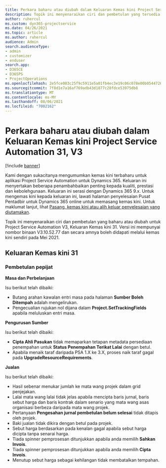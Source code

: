 ```yaml
---
title: Perkara baharu atau diubah dalam Keluaran Kemas kini Project Service Automation 31, V3
description: Topik ini menyenaraikan ciri dan pembetulan yang tersedia dalam Kemas kini Project Service Automation Keluaran 31, V3.
author: ruhercul
ms.custom: dyn365-projectservice
ms.date: 04/26/2021
ms.topic: article
ms.author: ruhercul
audience: Admin
search.audienceType:
- admin
- customizer
- enduser
search.app:
- D365CE
- D365PS
- ProjectOperations
ms.openlocfilehash: 2e5fce003c25f9c5911e5a01fb4ec3e19c06c078e00b054472699a522b9cd070
ms.sourcegitcommit: 7f8d1e7a16af769adb43d1877c28fdce53975db8
ms.translationtype: MT
ms.contentlocale: ms-MY
ms.lasthandoff: 08/06/2021
ms.locfileid: "7002162"
---
```

# <a name="whats-new-or-changed-in-project-service-automation-update-release-31-v3"></a>Perkara baharu atau diubah dalam Keluaran Kemas kini Project Service Automation 31, V3

[!include [banner](../includes/psa-now-project-operations.md)]

Kami dengan sukacitanya mengumumkan kemas kini terbaharu untuk aplikasi Project Service Automation untuk Dynamics 365. Keluaran ini menyertakan beberapa penambahbaikan penting kepada kualiti, prestasi dan kebolehgunaan. Keluaran ini serasi dengan Dynamics 365 9.x. Untuk mengemas kini kepada keluaran ini, lawati halaman penyelesaian Pusat Pentadbir untuk Dynamics 365 online untuk memasang kemas kini. Untuk maklumat lanjut, lihat [Pasang, kemas kini atau alih keluar penyelesaian yang diutamakan](/power-platform/admin/install-remove-preferred-solution).

Topik ini menyenaraikan ciri dan pembetulan yang baharu atau diubah untuk Project Service Automation V3, Keluaran Kemas kini 31. Versi ini mempunyai nombor binaan V3.10.52.77 dan secara amnya boleh didapati melalui kemas kini sendiri pada Mei 2021.

## <a name="update-release-31"></a>Keluaran Kemas kini 31

### <a name="bug-fixes"></a>Pembetulan pepijat

**Masa dan Perbelanjaan**

Isu berikut telah dibaiki:

- Butang arahan kawalan entri masa pada halaman **Sumber Boleh Ditempah** adalah mengelirukan.
- Pengecualian rujukan nol dijana dalam **Project.SetTrackingFields** apabila meluluskan entri masa.

**Pengurusan Sumber**

Isu berikut telah dibaiki:

- **Cipta Ahli Pasukan** tidak memaparkan tetapan metadata persediaan penempahan untuk **Status Penempahan Terikat Lalai** dengan betul.
- Apabila menaik taraf daripada PSA 1.X ke 3.X, proses naik taraf gagal pada **UpgradeResourceRequirements**.


**Jualan**

Isu berikut telah dibaiki:

- Hasil sebenar menukar jumlah ke mata wang projek dalam grid penjejakan.
- Lalai mata wang lalai tidak jelas apabila mencipta baris jurnal, baris sebut harga dan baris kontrak dalam senario yang mata wang asas organisasi berbeza daripada mata wang projek.
- Pertanyaan **Pengesahan jurnal pembetulan belum selesai** tidak ditapis oleh projek.
- Baki jualan tidak dikira dengan betul pada projek.
- Sebut harga berdasarkan pada kenalan gagal apabila sebut harga dicipta tanpa senarai harga.
- Tiada spinner pemprosesan ditunjukkan apabila anda memilih **Sahkan Invois**.
- Tiada spinner pemprosesan ditunjukkan apabila anda memilih **Cipta Invois**.
- Menutup sebut harga sebagai kehilangan tidak membatalkan tempahan.







